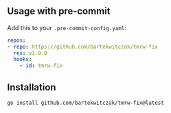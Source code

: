 ## Usage with pre-commit

Add this to your `.pre-commit-config.yaml`:

```yaml
repos:
- repo: https://github.com/bartekwitczak/tmrw-fix
  rev: v1.0.0
  hooks:
    - id: tmrw-fix
```

## Installation

```bash
go install github.com/bartekwitczak/tmrw-fix@latest
```